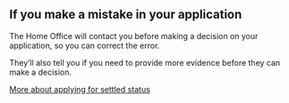 ## If you make a mistake in your application

The Home Office will contact you before making a decision on your application, so you can correct the error.

They’ll also tell you if you need to provide more evidence before they can make a decision.

[More about applying for settled status](https://www.gov.uk/settled-status-eu-citizens-families/applying-for-settled-status)

